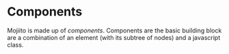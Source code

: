 # Components

Mojiito is made up of *components*. Components are the basic building block are a combination of an element (with its subtree of nodes) and a javascript class.

